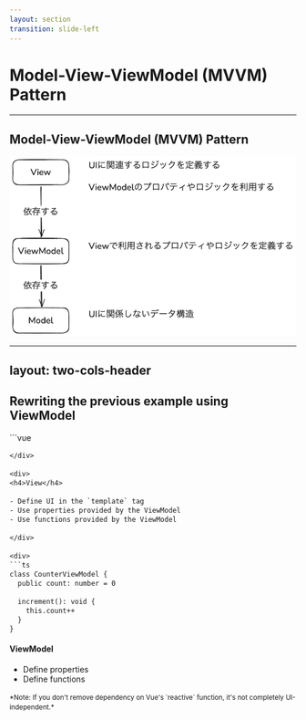 ```yaml
---
layout: section
transition: slide-left
---
```


# Model-View-ViewModel (MVVM) Pattern

---

## Model-View-ViewModel (MVVM) Pattern

<div class="pt-4" />

<Transform :scale="0.8">
  <img src="./.images/mvvm-vertical.png" />
</Transform>

---
layout: two-cols-header
---

## Rewriting the previous example using ViewModel

<div class="pt-2" />

<div class="grid grid-cols-2 gap-4">

<div>
```vue
<template>
  <div>
    <p>Count: {{ counter.count }}</p>
    <button @click="counter.increment">Count Up</button>
  </div>
</template>

<script setup lang="ts">
import { reactive } from 'vue'

const vm = reactive(new CounterViewModel())
</script>
```
</div>

<div>
<h4>View</h4>

- Define UI in the `template` tag
- Use properties provided by the ViewModel
- Use functions provided by the ViewModel

</div>

<div>
```ts
class CounterViewModel {
  public count: number = 0
  
  increment(): void {
    this.count++
  }
}
```
</div>

<div>

<h4>ViewModel</h4>

- Define properties
- Define functions

<small>
*Note: If you don't remove dependency on Vue's `reactive` function, it's not completely UI-independent.*
</small>

</div>

</div>
